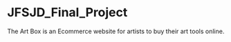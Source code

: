 # JFSJD_Final_Project
The Art Box is an Ecommerce website for artists to buy their art tools online. 
